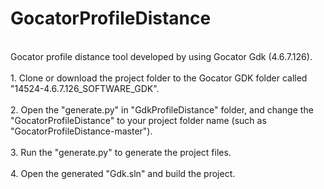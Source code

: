 # GocatorProfileDistance
<br>
Gocator profile distance tool developed by using Gocator Gdk (4.6.7.126).<br>
<br>
1. Clone or download the project folder to the Gocator GDK folder called "14524-4.6.7.126_SOFTWARE_GDK".<br>
<br>
2. Open the "generate.py" in "GdkProfileDistance" folder, and change the "GocatorProfileDistance" to your project folder name (such as "GocatorProfileDistance-master").<br>
<br>
3. Run the "generate.py" to generate the project files.<br>
<br>
4. Open the generated "Gdk.sln" and build the project.<br>
